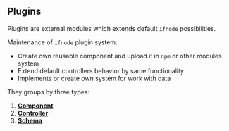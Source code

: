 ## Plugins

Plugins are external modules which extends default `ifnode` possibilities.

Maintenance of `ifnode` plugin system:
  * Create own reusable component and upload it in `npm` or other modules system
  * Extend default controllers behavior by same functionality
  * Implements or create own system for work with data

They groups by three types:
  1. **[Component](/docs/app/plugins/component)**
  2. **[Controller](/docs/app/plugins/controller)**
  3. **[Schema](/docs/app/plugins/schema)**